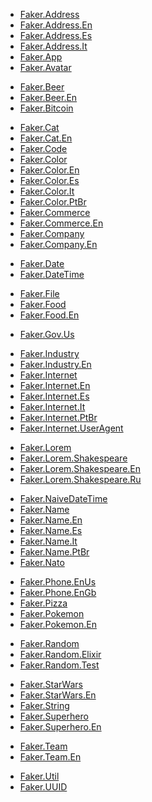 <!-- A -->
- [Faker.Address](lib/faker/address.ex)
- [Faker.Address.En](lib/faker/address/en.ex)
- [Faker.Address.Es](lib/faker/address/es.ex)
- [Faker.Address.It](lib/faker/address/it.ex)
- [Faker.App](lib/faker/app.ex)
- [Faker.Avatar](lib/faker/avatar.ex)
<!-- B -->
- [Faker.Beer](lib/faker/beer.ex)
- [Faker.Beer.En](lib/faker/beer/en.ex)
- [Faker.Bitcoin](lib/faker/bitcoin.ex)
<!-- C -->
- [Faker.Cat](lib/faker/cat.ex)
- [Faker.Cat.En](lib/faker/cat/en.ex)
- [Faker.Code](lib/faker/code.ex)
- [Faker.Color](lib/faker/color.ex)
- [Faker.Color.En](lib/faker/color/en.ex)
- [Faker.Color.Es](lib/faker/color/es.ex)
- [Faker.Color.It](lib/faker/color/it.ex)
- [Faker.Color.PtBr](lib/faker/color/pt_br.ex)
- [Faker.Commerce](lib/faker/commerce.ex)
- [Faker.Commerce.En](lib/faker/commerce/en.ex)
- [Faker.Company](lib/faker/company.ex)
- [Faker.Company.En](lib/faker/company/en.ex)
<!-- D -->
- [Faker.Date](lib/faker/date.ex)
- [Faker.DateTime](lib/faker/datetime.ex)
<!-- E -->
<!-- F -->
- [Faker.File](lib/faker/file.ex)
- [Faker.Food](docs/food.md)
- [Faker.Food.En](docs/food/en.md)
<!-- G -->
- [Faker.Gov.Us](docs/gov/us.md)
<!-- H -->
<!-- I -->
- [Faker.Industry](lib/faker/industry.ex)
- [Faker.Industry.En](lib/faker/industry/en.ex)
- [Faker.Internet](lib/faker/internet.ex)
- [Faker.Internet.En](lib/faker/internet/en.ex)
- [Faker.Internet.Es](lib/faker/internet/es.ex)
- [Faker.Internet.It](lib/faker/internet/it.ex)
- [Faker.Internet.PtBr](lib/faker/internet/pt_br.ex)
- [Faker.Internet.UserAgent](lib/faker/internet/user_agent.ex)
<!-- J -->
<!-- K -->
<!-- L -->
- [Faker.Lorem](lib/faker/lorem.ex)
- [Faker.Lorem.Shakespeare](lib/faker/lorem/shakespeare.ex)
- [Faker.Lorem.Shakespeare.En](lib/faker/lorem/shakespeare/en.ex)
- [Faker.Lorem.Shakespeare.Ru](lib/faker/lorem/shakespeare/ru.ex)
<!-- M -->
<!-- N -->
- [Faker.NaiveDateTime](lib/faker/nativedatetime.ex)
- [Faker.Name](lib/faker/name.ex)
- [Faker.Name.En](lib/faker/name/en.ex)
- [Faker.Name.Es](lib/faker/name/es.ex)
- [Faker.Name.It](lib/faker/name/it.ex)
- [Faker.Name.PtBr](lib/faker/name/pt_br.ex)
- [Faker.Nato](lib/faker/nato.ex)
<!-- O -->
<!-- P -->
- [Faker.Phone.EnUs](lib/faker/phone/en_us.ex)
- [Faker.Phone.EnGb](lib/faker/phone/en_gb.ex)
- [Faker.Pizza](lib/faker/pizza.ex)
- [Faker.Pokemon](lib/faker/pokemon.ex)
- [Faker.Pokemon.En](lib/faker/pokemon/en.ex)
<!-- Q -->
<!-- R -->
- [Faker.Random](lib/faker/random.ex)
- [Faker.Random.Elixir](lib/faker/random/elixir.ex)
- [Faker.Random.Test](lib/faker/random/test.ex)
<!-- S -->
- [Faker.StarWars](lib/faker/star_wars.ex)
- [Faker.StarWars.En](lib/faker/star_wars/en.ex)
- [Faker.String](lib/faker/string.ex)
- [Faker.Superhero](lib/faker/superhero.ex)
- [Faker.Superhero.En](lib/faker/superhero/en.ex)
<!-- T -->
- [Faker.Team](lib/faker/team.ex)
- [Faker.Team.En](lib/faker/team/en.ex)
<!-- U -->
- [Faker.Util](lib/faker/util.ex)
- [Faker.UUID](lib/faker/uuid.ex)
<!-- V -->
<!-- W -->
<!-- X -->
<!-- Y -->
<!-- Z -->
